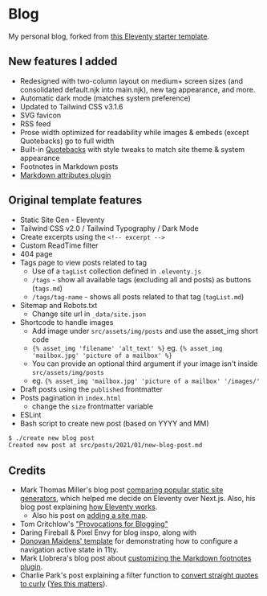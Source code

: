 # Blog

My personal blog, forked from [this Eleventy starter template](https://github.com/httpsterio/11ty-blog-njk-starter). 

## New features I added
- Redesigned with two-column layout on medium+ screen sizes (and consolidated default.njk into main.njk), new tag appearance, and more.
- Automatic dark mode (matches system preference)
- Updated to Tailwind CSS v3.1.6
- SVG favicon
- RSS feed
- Prose width optimized for readability while images & embeds (except Quotebacks) go to full width
- Built-in [Quotebacks](https://github.com/Blogger-Peer-Review/quotebacks) with style tweaks to match site theme & system appearance
- Footnotes in Markdown posts
- [Markdown attributes plugin](https://www.npmjs.com/package/markdown-it-attrs)

## Original template features
- Static Site Gen - Eleventy
- Tailwind CSS v2.0 / Tailwind Typography / Dark Mode
- Create excerpts using the `<!-- excerpt -->`
- Custom ReadTime filter
- 404 page
- Tags page to view posts related to tag
  - Use of a `tagList` collection defined in `.eleventy.js`
  - `/tags` - show all available tags (excluding all and posts) as buttons (`tags.md`)
  - `/tags/tag-name` - shows all posts related to that tag (`tagList.md`)
- Sitemap and Robots.txt 
  - Change site url in `_data/site.json`
- Shortcode to handle images
  - Add image under `src/assets/img/posts` and use the asset_img short code
  - `{% asset_img 'filename' 'alt_text' %}` eg. `{% asset_img 'mailbox.jpg' 'picture of a mailbox' %}`
  - You can provide an optional third argument if your image isn't inside `src/assets/img/posts`
  - eg. `{% asset_img 'mailbox.jpg' 'picture of a mailbox' '/images/' ` 
- Draft posts using the `published` frontmatter
- Posts pagination in `index.html` 
  - change the `size` frontmatter variable
- ESLint
- Bash script to create new post (based on YYYY and MM)
```bash
$ ./create new blog post
Created new post at src/posts/2021/01/new-blog-post.md
```

## Credits
- Mark Thomas Miller's blog post [comparing popular static site generators](https://mtm.dev/static), which helped me decide on Eleventy over Next.js. Also, his blog post explaining [how Eleventy works](https://mtm.dev/eleventy).
  - Also his post on [adding a site map](https://mtm.dev/eleventy-sitemap/).
- Tom Critchlow's ["Provocations for Blogging"](https://tomcritchlow.com/2022/05/20/streaks/)
- Daring Fireball & Pixel Envy for blog inspo, along with 
- [Donovan Maidens' template](https://github.com/djm56/eleventy-tailwind-cloudflare) for demonstrating how to configure a navigation active state in 11ty.
- Mark Llobrera's blog post about [customizing the Markdown footnotes plugin](https://www.markllobrera.com/posts/eleventy-markdown-and-footnotes/).
- Charlie Park's post explaining a filter function to [convert straight quotes to curly](https://charliepark.org/smartquotes_in_eleventy/) ([Yes this matters](https://practicaltypography.com/straight-and-curly-quotes.html)).

